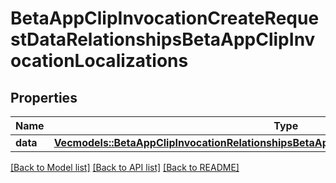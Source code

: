 # BetaAppClipInvocationCreateRequestDataRelationshipsBetaAppClipInvocationLocalizations

## Properties

Name | Type | Description | Notes
------------ | ------------- | ------------- | -------------
**data** | [**Vec<models::BetaAppClipInvocationRelationshipsBetaAppClipInvocationLocalizationsDataInner>**](BetaAppClipInvocation_relationships_betaAppClipInvocationLocalizations_data_inner.md) |  | 

[[Back to Model list]](../README.md#documentation-for-models) [[Back to API list]](../README.md#documentation-for-api-endpoints) [[Back to README]](../README.md)


